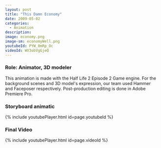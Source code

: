 ```yaml
---
layout: post
title: "This Damn Economy"
date: 2009-05-02
categories:
  - Animation
description:
image: economy.png
image-sm: economyWell.png
youtubeId: PYW_0mRp_Oc
videoId: WV3obVgGjeQ
---
```

### Role: Animator, 3D modeler

This animation is made with the Half Life 2 Episode 2 Game engine. For the background scenes and 3D model's expression, our team used Hammer and Faceposer respectively. Post-production editing is done in Adobe Premiere Pro.

### Storyboard animatic
{% include youtubePlayer.html id=page.youtubeId %}


### Final Video
{% include youtubePlayer.html id=page.videoId %}
